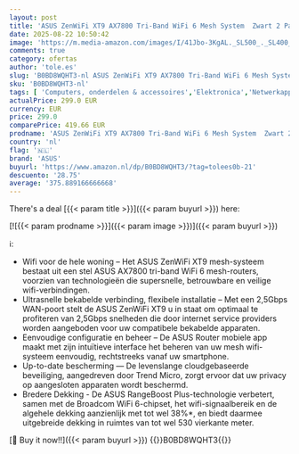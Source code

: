 ```yaml
---
layout: post
title: 'ASUS ZenWiFi XT9 AX7800 Tri-Band WiFi 6 Mesh System  Zwart 2 Pack   802.11ax  Bereik tot 5700 sq ft & 6+ kamers  AiMesh  levenslange netwerkbeveiliging en ouderlijk toezicht  2.5G WAN port'
date: 2025-08-22 10:50:42
image: 'https://m.media-amazon.com/images/I/41Jbo-3KgAL._SL500_._SL400_.jpg'
comments: true
category: ofertas
author: 'tole.es'
slug: 'B0BD8WQHT3-nl ASUS ZenWiFi XT9 AX7800 Tri-Band WiFi 6 Mesh System Zwart...'
sku: 'B0BD8WQHT3-nl'
tags: [ 'Computers, onderdelen & accessoires','Elektronica','Netwerkapparaten','WiFi-mesh-systemen','asus','🇳🇱', ]
actualPrice: 299.0 EUR
currency: EUR
price: 299.0
comparePrice: 419.66 EUR
prodname: 'ASUS ZenWiFi XT9 AX7800 Tri-Band WiFi 6 Mesh System  Zwart 2 Pack   802.11ax  Bereik tot 5700 sq ft & 6+ kamers  AiMesh  levenslange netwerkbeveiliging en ouderlijk toezicht  2.5G WAN port'
country: 'nl'
flag: '🇳🇱'
brand: 'ASUS'
buyurl: 'https://www.amazon.nl/dp/B0BD8WQHT3/?tag=tolees0b-21'
descuento: '28.75'
average: '375.889166666668'
---
```


There's a deal [{{< param title >}}]({{< param buyurl >}})  here:

[![{{< param prodname >}}]({{< param image >}})]({{< param buyurl >}})

ℹ️:

- Wifi voor de hele woning – Het ASUS ZenWiFi XT9 mesh-systeem bestaat uit een stel ASUS AX7800 tri-band WiFi 6 mesh-routers, voorzien van technologieën die supersnelle, betrouwbare en veilige wifi-verbindingen.
- Ultrasnelle bekabelde verbinding, flexibele installatie – Met een 2,5Gbps WAN-poort stelt de ASUS ZenWiFi XT9 u in staat om optimaal te profiteren van 2,5Gbps snelheden die door internet service providers worden aangeboden voor uw compatibele bekabelde apparaten.
- Eenvoudige configuratie en beheer – De ASUS Router mobiele app maakt met zijn intuïtieve interface het beheren van uw mesh wifi-systeem eenvoudig, rechtstreeks vanaf uw smartphone.
- Up-to-date bescherming — De levenslange cloudgebaseerde beveiliging, aangedreven door Trend Micro, zorgt ervoor dat uw privacy op aangesloten apparaten wordt beschermd.
- Bredere Dekking - De ASUS RangeBoost Plus-technologie verbetert, samen met de Broadcom WiFi 6-chipset, het wifi-signaalbereik en de algehele dekking aanzienlijk met tot wel 38%*, en biedt daarmee uitgebreide dekking in ruimtes van tot wel 530 vierkante meter.

[🛒 Buy it now!!]({{< param buyurl >}})
{{<world>}}B0BD8WQHT3{{</world>}}
